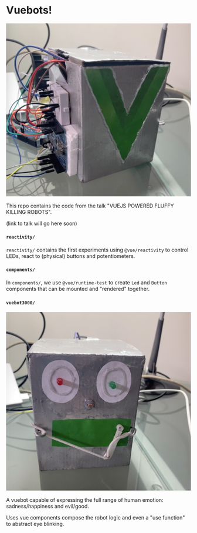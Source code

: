 # Vuebots!

![alt text!](https://github.com/tralves/vuebots/raw/master/docs/vuebots.png "Vuebots!")

This repo contains the code from the talk "VUEJS POWERED FLUFFY KILLING ROBOTS".

(link to talk will go here soon)

#### `reactivity/`

`reactivity/` contains the first experiments using `@vue/reactivity` to control LEDs, react to (physical) buttons and potentiometers.

#### `components/`

In `components/`, we use `@vue/runtime-test` to create `Led` and `Button` components that can be mounted and "rendered" together.

#### `vuebot3000/`

![alt text!](https://github.com/tralves/vuebots/raw/master/docs/vuebot3000.png "Vuebot 3000!")

A vuebot capable of expressing the full range of human emotion: sadness/happiness and evil/good.

Uses vue components compose the robot logic and even a "use function" to abstract eye blinking.
